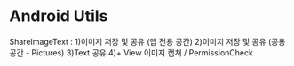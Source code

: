 # Android Utils


ShareImageText : 1)이미지 저장 및 공유 (앱 전용 공간)
                 2)이미지 저장 및 공유 (공용 공간 - Pictures)
                 3)Text 공유
                 4)+ View 이미지 캡쳐 / PermissionCheck


